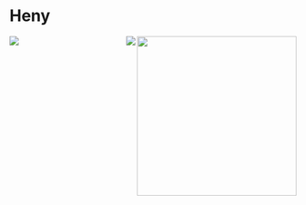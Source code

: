 # Heny
<img align="right" height="280" src="https://pic2.zhimg.com/v2-28020003d4a493c78d8202ba6c35f179_b.webp">

<img align="left" src="https://github-readme-stats.vercel.app/api?username=heny&show_icons=true&hide_border=true">

<img align="right" src="https://github-readme-stats.vercel.app/api/top-langs/?username=heny&hide_border=true">